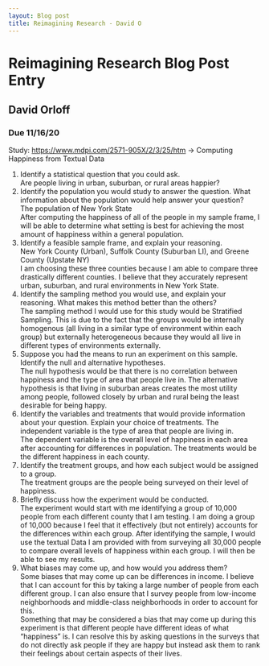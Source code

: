```yaml
---
layout: Blog post
title: Reimagining Research - David O 
---
```


# Reimagining Research Blog Post Entry      
## David Orloff
### Due 11/16/20

Study: https://www.mdpi.com/2571-905X/2/3/25/htm 
→ Computing Happiness from Textual Data 


1. Identify a statistical question that you could ask.  
Are people living in urban, suburban, or rural areas happier?   
2. Identify the population you would study to answer the question. What information about the   population would help answer your question?  
The population of New York State  
After computing the happiness of all of the people in my sample frame, I will be able to determine   what setting is best for achieving the most amount of happiness within a general population.   
3. Identify a feasible sample frame, and explain your reasoning.  
New York County (Urban), Suffolk County (Suburban LI), and Greene County (Upstate NY)  
I am choosing these three counties because I am able to compare three drastically different   counties. I believe that they accurately represent urban, suburban, and rural environments in New   York State.
4. Identify the sampling method you would use, and explain your reasoning. What makes this method better than the others?  
The sampling method I would use for this study would be Stratified Sampling. This is due to the   fact that the groups would be internally homogenous (all living in a similar type of environment   within each group) but externally heterogeneous because they would all live in different types of   environments externally. 
5. Suppose you had the means to run an experiment on this sample. Identify the null and alternative hypotheses.  
The null hypothesis would be that there is no correlation between happiness and the type of area   that people live in. 
The alternative hypothesis is that living in suburban areas creates the most utility among people,   followed closely by urban and rural being the least desirable for being happy.   
6. Identify the variables and treatments that would provide information about your question.   Explain your choice of treatments.
The independent variable is the type of area that people are living in.   
The dependent variable is the overall level of happiness in each area after accounting for   differences in population. 
The treatments would be the different happiness in each county.   
7. Identify the treatment groups, and how each subject would be assigned to a group.  
The treatment groups are the people being surveyed on their level of happiness.   
8. Briefly discuss how the experiment would be conducted.  
The experiment would start with me identifying a group of 10,000 people from each different county   that I am testing. I am doing a group of 10,000 because I feel that it effectively (but not entirely) accounts for the differences within each group. After identifying the sample, I   would use the textual Data I am provided with from surveying all 30,000 people to compare overall   levels of happiness within each group. I will then be able to see my results.
9. What biases may come up, and how would you address them?  
Some biases that may come up can be differences in income. I believe that I can account for this   by taking a large number of people from each different group. I can also ensure that I survey   people from low-income neighborhoods and middle-class neighborhoods in order to account for this.   
Something that may be considered a bias that may come up during this experiment is that different   people have different ideas of what “happiness” is. I can resolve this by asking  questions in the surveys that do not directly ask people if they are happy but instead ask them to   rank their feelings about certain aspects of their lives.   
